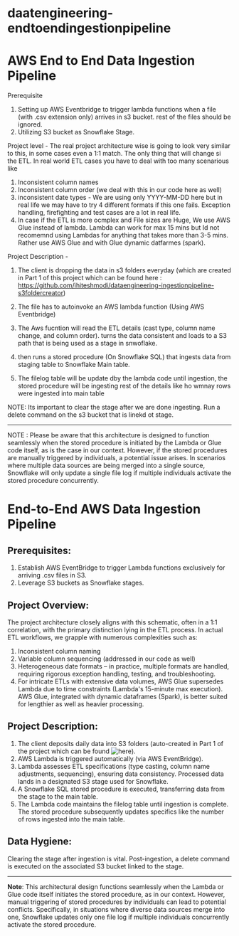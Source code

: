 # daatengineering-endtoendingestionpipeline

# AWS End to End Data Ingestion Pipeline

Prerequisite
1) Setting up AWS Eventbridge to trigger lambda functions when a file (with .csv extension only) arrives in s3 bucket. rest of the files should be ignored.
2) Utilizing S3 bucket as Snowflake Stage.

Project level - The real project architecture wise is going to look very similar to this, in some cases even a 1:1 match. The only thing that will change si the ETL. In real world ETL cases you have to deal with too many scenarious like
1) Inconsistent column names
2) Inconsistent column order (we deal with this in our code here as well)
3) inconsistent date types - We are using only YYYY-MM-DD here but in real life we may have to try 4 different formats if this one fails. Exception handling, firefighting and test cases are a lot in real life. 
4) In case if the ETL is more ocmplex and File sizes are Huge, We use AWS Glue instead of lambda. Lambda can work for max 15 mins but Id not recomemnd using Lambdas for anything that takes more than 3-5 mins. Rather use AWS Glue and with Glue dynamic datfarmes (spark).

Project Description - 
1) The client is dropping the data in s3 folders everyday (which are created in Part 1 of this project which can be found here : https://github.com/ihiteshmodi/dataengineering-ingestionpipeline-s3foldercreator)

2) The file has to autoinvoke an AWS lambda function (Using AWS Eventbridge)

3) The Aws fucntion will read the ETL details (cast type, column name change, and column order). turns the data consistent and loads to a S3 path that is being used as a stage in snwoflake.

4) then runs a stored procedure (On Snowflake SQL) that ingests data from staging table to Snowflake Main table. 

5) The filelog table will be update dby the lambda code until ingestion, the stored procedure will be ingesting rest of the details like ho wmnay rows were ingested into main table

NOTE: Its important to clear the stage after we are done ingesting. Run a delete command on the s3 bucket that is linekd ot stage.

-------------------------------------------------------------

NOTE : Please be aware that this architecture is designed to function seamlessly when the stored procedure is initiated by the Lambda or Glue code itself, as is the case in our context. However, if the stored procedures are manually triggered by individuals, a potential issue arises. In scenarios where multiple data sources are being merged into a single source, Snowflake will only update a single file log if multiple individuals activate the stored procedure concurrently.




# End-to-End AWS Data Ingestion Pipeline

## Prerequisites:
1. Establish AWS EventBridge to trigger Lambda functions exclusively for arriving .csv files in S3.
2. Leverage S3 buckets as Snowflake stages.

## Project Overview:
The project architecture closely aligns with this schematic, often in a 1:1 correlation, with the primary distinction lying in the ETL process. In actual ETL workflows, we grapple with numerous complexities such as:
1. Inconsistent column naming
2. Variable column sequencing (addressed in our code as well)
3. Heterogeneous date formats – in practice, multiple formats are handled, requiring rigorous exception handling, testing, and troubleshooting.
4. For intricate ETLs with extensive data volumes, AWS Glue supersedes Lambda due to time constraints (Lambda's 15-minute max execution). AWS Glue, integrated with dynamic dataframes (Spark), is better suited for lengthier as well as heavier processing.

## Project Description:
1. The client deposits daily data into S3 folders (auto-created in Part 1 of the project which can be found ![here](https://github.com/ihiteshmodi/dataengineering-ingestionpipeline-s3foldercreator)).
2. AWS Lambda is triggered automatically (via AWS EventBridge).
3. Lambda assesses ETL specifications (type casting, column name adjustments, sequencing), ensuring data consistency. Processed data lands in a designated S3 stage used for Snowflake.
4. A Snowflake SQL stored procedure is executed, transferring data from the stage to the main table.
5. The Lambda code maintains the filelog table until ingestion is complete. The stored procedure subsequently updates specifics like the number of rows ingested into the main table.

## Data Hygiene:
Clearing the stage after ingestion is vital. Post-ingestion, a delete command is executed on the associated S3 bucket linked to the stage.

---

**Note**: This architectural design functions seamlessly when the Lambda or Glue code itself initiates the stored procedure, as in our context. However, manual triggering of stored procedures by individuals can lead to potential conflicts. Specifically, in situations where diverse data sources merge into one, Snowflake updates only one file log if multiple individuals concurrently activate the stored procedure.
